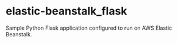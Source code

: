 # elastic-beanstalk_flask
Sample Python Flask application configured to run on AWS Elastic Beanstalk.
